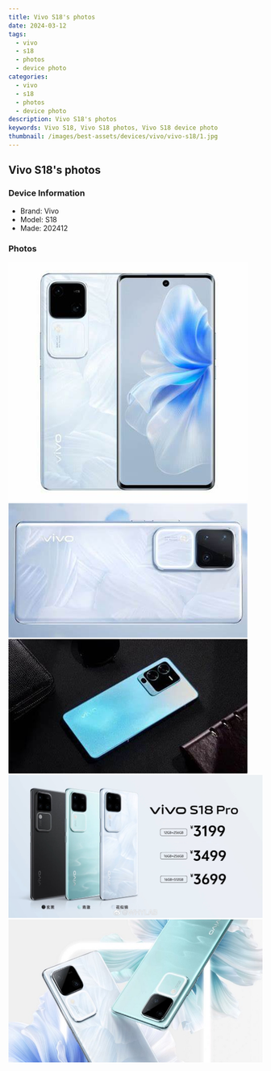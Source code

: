 ```yaml
---
title: Vivo S18's photos
date: 2024-03-12
tags: 
  - vivo
  - s18
  - photos
  - device photo
categories: 
  - vivo
  - s18
  - photos
  - device photo
description: Vivo S18's photos
keywords: Vivo S18, Vivo S18 photos, Vivo S18 device photo
thumbnail: /images/best-assets/devices/vivo/vivo-s18/1.jpg
---
```


## Vivo S18's photos

### Device Information

- Brand: Vivo
- Model: S18
- Made: 202412

### Photos

![/images/best-assets/devices/vivo/vivo-s18/1.jpg](/images/best-assets/devices/vivo/vivo-s18/1.jpg)
![/images/best-assets/devices/vivo/vivo-s18/2.jpg](/images/best-assets/devices/vivo/vivo-s18/2.jpg)
![/images/best-assets/devices/vivo/vivo-s18/3.jpg](/images/best-assets/devices/vivo/vivo-s18/3.jpg)
![/images/best-assets/devices/vivo/vivo-s18/4.jpg](/images/best-assets/devices/vivo/vivo-s18/4.jpg)
![/images/best-assets/devices/vivo/vivo-s18/5.jpg](/images/best-assets/devices/vivo/vivo-s18/5.jpg)
